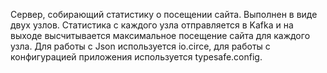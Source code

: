 Сервер, собирающий статистику о посещении сайта. 
Выполнен в виде двух узлов. Статистика с каждого узла отправляется в Kafka и на выходе высчитывается максимальное посещение сайта
для каждого узла. Для работы с Json используется io.circe, для работы с конфигурацией приложения используется typesafe.config.
